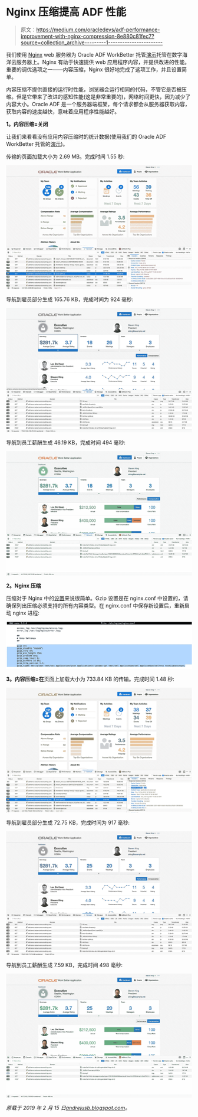# Nginx 压缩提高 ADF 性能

> 原文：<https://medium.com/oracledevs/adf-performance-improvement-with-nginx-compression-8e880c81fec7?source=collection_archive---------1----------------------->

我们使用 [Nginx](https://www.nginx.com/) web 服务器为 Oracle ADF WorkBetter 托管[演示](http://adfdemo.redsamuraiconsulting.com/workbetter/faces/index)托管在数字海洋云服务器上。Nginx 有助于快速提供 web 应用程序内容，并提供改进的性能。重要的调优选项之一——内容压缩，Nginx 很好地完成了这项工作，并且设置简单。

内容压缩不提供直接的运行时性能，浏览器会运行相同的代码，不管它是否被压缩。但是它带来了改进的感知性能(这是非常重要的)，网络时间更快，因为减少了内容大小。Oracle ADF 是一个服务器端框架，每个请求都会从服务器获取内容，获取内容的速度越快，意味着应用程序性能越好。

**1。内容压缩=关闭**

让我们来看看没有应用内容压缩时的统计数据(使用我们的 Oracle ADF WorkBetter 托管的[演示](http://adfdemo.redsamuraiconsulting.com/workbetter/faces/index))。

传输的页面加载大小为 2.69 MB。完成时间 1.55 秒:

![](img/ed39af50513da0c805a6d6e595603f45.png)

导航到雇员部分生成 165.76 KB，完成时间为 924 毫秒:

![](img/3a462517722581aac3eb558323e0906b.png)

导航到员工薪酬生成 46.19 KB，完成时间 494 毫秒:

![](img/1f8bd437a420be78334332c80705c9e4.png)

**2。Nginx 压缩**

压缩对于 Nginx 中的[设置](https://www.techrepublic.com/article/how-to-configure-gzip-compression-with-nginx/)来说很简单。Gzip 设置是在 nginx.conf 中设置的，请确保列出压缩必须支持的所有内容类型。在 nginx.conf 中保存新设置后，重新启动 nginx 进程:

![](img/c17d977a7923f7ea0c744e002abc6308.png)

**3。内容压缩=在**页面上加载大小为 733.84 KB 的传输。完成时间 1.48 秒:

![](img/a4ed6e2731492e36dcfb637547b0b171.png)

导航到雇员部分生成 72.75 KB，完成时间为 917 毫秒:

![](img/ba8f1d35407cf1b7db19fcf1a11d1011.png)

导航到员工薪酬生成 7.59 KB，完成时间 498 毫秒:

![](img/da81875c03e697b49f75575586082e92.png)

*原载于 2019 年 2 月 15 日*[*andrejusb.blogspot.com*](https://andrejusb.blogspot.com/2019/02/adf-performance-improvement-with-nginx.html)*。*